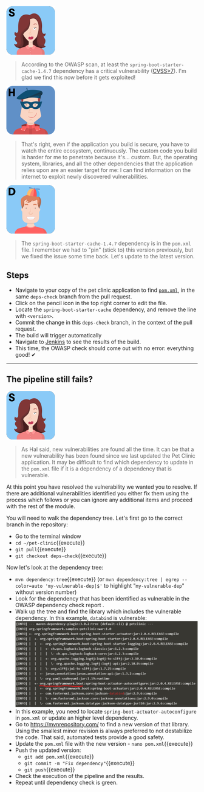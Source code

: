 ![Selma](../../assets/online-devops-dojo/shift-security-left/selma.png)

> According to the OWASP scan, at least the `spring-boot-starter-cache-1.4.7` dependency has a critical vulnerability ([CVSS>7](https://www.cvedetails.com/)).
> I'm glad we find this now before it gets exploited!

![Hal](../../assets/online-devops-dojo/shift-security-left/hal.png)

> That's right, even if the application you build is secure, you have to watch the entire ecosystem, continuously.
> The custom code you build is harder for me to penetrate because it's... custom.
> But, the operating system, libraries, and all the other dependencies that the application relies upon are an easier target for me:
> I can find information on the internet to exploit newly discovered vulnerabilities.

![Dan](../../assets/online-devops-dojo/shift-security-left/dan.png)

> The `spring-boot-starter-cache-1.4.7` dependency is in the `pom.xml` file. 
> I remember we had to "pin" (stick to) this version previously, but we fixed the issue some time back. 
> Let's update to the latest version.


## Steps

* Navigate to your copy of the pet clinic application to find  [`pom.xml`](https://[[HOST_SUBDOMAIN]]-9876-[[KATACODA_HOST]].environments.katacoda.com/#pomfilebranch), in the same `deps-check` branch from the pull request.
* Click on the pencil icon in the top right corner to edit the file.
* Locate the `spring-boot-starter-cache` dependency, and remove the line with `<version>`.
* Commit the change in this `deps-check` branch, in the context of the pull request.
* The build will trigger automatically
* Navigate to [Jenkins](https://[[HOST_SUBDOMAIN]]-8080-[[KATACODA_HOST]].environments.katacoda.com/blue/organizations/jenkins/pet-clinic/activity) to see the results of the build.
* This time, the OWASP check should come out with no error: everything good! ✔

---
## The pipeline still fails?

![Selma](../../assets/online-devops-dojo/shift-security-left/selma.png)

> As Hal said, new vulnerabilities are found all the time. It can be that a
> new vulnerability has been found since we last updated the Pet Clinic
> application. It may be difficult to find which dependency to update in the `pom.xml` file
> if it is a dependency of a dependency that is vulnerable.

At this point you have resolved the vulnerability we wanted you to resolve.
If there are additional vulnerabilities identified you either fix them using
the process which follows or you can ignore any additional items and proceed
with the rest of the module.

You will need to walk the dependency tree. Let's first go to the correct branch in the repository:
* Go to the terminal window
* `cd ~/pet-clinic`{{execute}}
* `git pull`{{execute}}
* `git checkout deps-check`{{execute}}

Now let's look at the dependency tree:
* `mvn dependency:tree`{{execute}} (or `mvn dependency:tree | egrep --color=auto 'my-vulnerable-dep|$'` to highlight "`my-vulnerable-dep`" without version number)
* Look for the dependency that has been identified as vulnerable in the OWASP dependency check report .
* Walk up the tree and find the library which includes the vulnerable dependency. In this example, `databind` is vulnerable:
![](../../assets/online-devops-dojo/shift-security-left/mvn-tree.png)
* In this example, you need to locate `spring-boot-actuator-autoconfigure` in `pom.xml` or update an higher level dependency.
* Go to https://mvnrepository.com/ to find a new version of that library. Using the smallest minor revision is always preferred to not destabilize the code. That said, automated tests provide a good safety.
* Update the `pom.xml` file with the new version - `nano pom.xml`{{execute}}
* Push the updated version:
  * `git add pom.xml`{{execute}}
  * `git commit -m "Fix dependency"`{{execute}}
  * `git push`{{execute}}
* Check the execution of the pipeline and the results.
* Repeat until dependency check is green.
